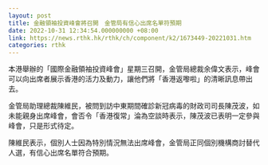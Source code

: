 ```yaml
---
layout: post
title: 金融領袖投資峰會將召開　金管局有信心出席名單符預期
date: 2022-10-31 12:34:54.000000000 +08:00
link: https://news.rthk.hk/rthk/ch/component/k2/1673449-20221031.htm
categories: rthk
---
```


本港舉辦的「國際金融領袖投資峰會」星期三召開，金管局總裁余偉文表示，峰會可以向出席者展示香港的活力及動力，讓他們將「香港返嚟啦」的清晰訊息帶出去。

金管局助理總裁陳維民，被問到訪中東期間確診新冠病毒的財政司司長陳茂波，如未能親身出席峰會，會否令「香港復常」淪為空談時表示，陳茂波已表明一定參與峰會，只是形式待定。

陳維民表示，個別人士因為特別情況無法出席峰會，金管局正同個別機構商討替代人選，有信心出席名單符合預期。
